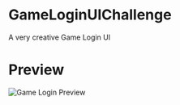 # GameLoginUIChallenge
A very creative Game Login UI

# Preview
![Game Login Preview](http://i.imgur.com/poFMDyD.png "Game Login Preview")